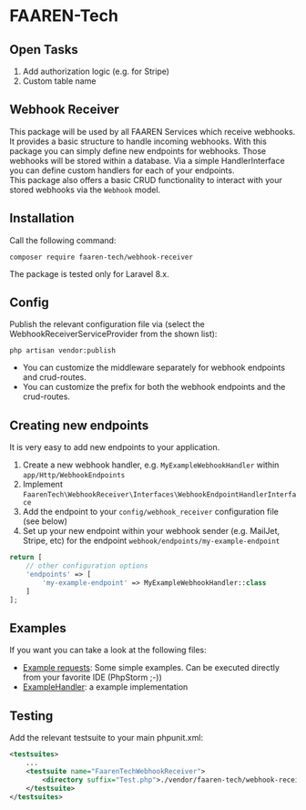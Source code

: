 # FAAREN-Tech 

## Open Tasks

1. Add authorization logic (e.g. for Stripe)
2. Custom table name

## Webhook Receiver

This package will be used by all FAAREN Services which receive webhooks. It provides a basic structure to handle incoming webhooks.
With this package you can simply define new endpoints for webhooks. Those webhooks will be stored within a database. Via a simple HandlerInterface you can define custom handlers for each of your endpoints.  
This package also offers a basic CRUD functionality to interact with your stored webhooks via the `Webhook` model.

## Installation

Call the following command:

```shell
composer require faaren-tech/webhook-receiver
```

The package is tested only for Laravel 8.x.

## Config

Publish the relevant configuration file via (select the WebhookReceiverServiceProvider from the shown list):

```shell
php artisan vendor:publish 
```
- You can customize the middleware separately for webhook endpoints and crud-routes. 
- You can customize the prefix for both the webhook endpoints and the crud-routes.

## Creating new endpoints

It is very easy to add new endpoints to your application.

1. Create a new webhook handler, e.g. `MyExampleWebhookHandler` within `app/Http/WebhookEndpoints`
2. Implement `FaarenTech\WebhookReceiver\Interfaces\WebhookEndpointHandlerInterface`
3. Add the endpoint to your `config/webhook_receiver` configuration file (see below)
4. Set up your new endpoint within your webhook sender (e.g. MailJet, Stripe, etc) for the endpoint `webhook/endpoints/my-example-endpoint`

```php
return [
    // other configuration options
    'endpoints' => [
        'my-example-endpoint' => MyExampleWebhookHandler::class
    ]
];
```

## Examples

If you want you can take a look at the following files:

- [Example requests](example-requests.rest): Some simple examples. Can be executed directly from your favorite IDE (PhpStorm ;-))
- [ExampleHandler](src/Http/WebhookEndpoints/ExampleEndpointHandler.php): a example implementation 

## Testing

Add the relevant testsuite to your main phpunit.xml:

```xml
<testsuites>
    ...
    <testsuite name="FaarenTechWebhookReceiver">
        <directory suffix="Test.php">./vendor/faaren-tech/webhook-receiver</directory>
    </testsuite>
</testsuites>
```
